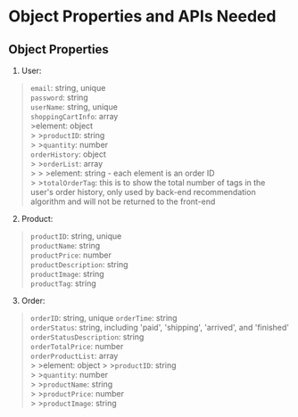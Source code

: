# Object Properties and APIs Needed  
## Object Properties  
1. User:  
>```email```: string, unique  
>```password```: string  
>```userName```: string, unique  
>```shoppingCartInfo```: array  
    >element: object  
    > >```productID```: string  
    > >```quantity```: number  
>```orderHistory```: object  
    > >```orderList```: array  
        > > >element: string - each element is an order ID  
    > >```totalOrderTag```: this is to show the total number of tags in the user's order history, only used by back-end recommendation algorithm and will not be returned to the front-end
        

2. Product:  
>```productID```: string, unique  
>```productName```: string  
>```productPrice```: number  
>```productDescription```: string  
>```productImage```: string  
>```productTag```: string  

3. Order:  
>```orderID```: string, unique
>```orderTime```: string  
>```orderStatus```: string, including 'paid', 'shipping', 'arrived', and 'finished'  
>```orderStatusDescription```: string  
>```orderTotalPrice```: number  
>```orderProductList```: array  
    > >element: object
    > >```productID```: string  
    > >```quantity```: number  
    > >```productName```: string  
    > >```productPrice```: number  
    > >```productImage```: string   